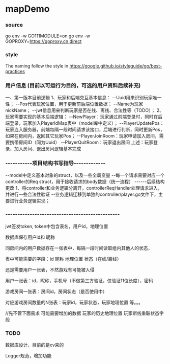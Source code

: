 # mapDemo

### source
go env -w GO111MODULE=on
go env -w GOPROXY=https://goproxy.cn,direct

### style
The naming follow the style in https://google.github.io/styleguide/go/best-practices

### 用户信息 (目前以可运行为目的，可选的用户资料后续补充)
一、第一版本目前逻辑
1、玩家和后端交互基本信息：
--Uuid用来识别玩家唯一性；
--Pos代表玩家位置，用于更新前后端位置数据；
--Name为玩家nickName；
--jwt信息用来判断玩家是否在线、离线、合法性等（TODO）；
2、玩家需要实现的基本后端逻辑：
--NewPlayer：玩家通过前端登录时，同时在后端登录，玩家加入PlayerIdMap表中（model库中定义）；
--PlayerUpdatePos：玩家连入服务器，前端每隔一段时间请求该接口，后端进行判断，同时更新Pos，如果在房间内，返回其它玩家Pos；
--PlayerJoinRoom：玩家申请加入房间，需要携带房间ID（同为Uuid）
--PlayerQuitRoom：玩家退出房间
上述：玩家登录，加入房间、退出房间逻辑基本完成

### -----------项目结构书写指导-------------
--model中定义基本对象的struct，以及一些全局变量
--每一个请求需要对应一个controller的Req struct，用于接收请求的body数据（统一流程）
------后续结构更改
1、将controller和业务逻辑分离开，controllerReqHandler处理请求进入，并进行一些合法性验证
--业务逻辑迁移到单独的controller/player.go文件下，主要进行业务逻辑实现；

### -----------------------------------------------
jwt签发token, token中包含表名，用户id，地理位置

数据库保存用户id和 昵称 

同房间内的用户数据存在一张表中，每隔一段时间读取组内其他人的状态，

表中可能需要的字段：id 昵称 地理位置 状态（在线/离线）

还是需要用户一张表，不然游戏有可能被入侵

用户一张表：id，昵称，手机号（不做第三方验证，仅验证11位长度），密码

游戏房间一张表：房间id，房间状态（是否使用中）

对应游戏房间数量的N张表：玩家id，玩家状态，玩家地理位置 等。。。

//先不管下面需求
可能需要增加的数据 玩家的历史地理位置 玩家断线重联状态字段

### TODO
数据库设计，目前的是cv来的

Logger规范，增加功能
